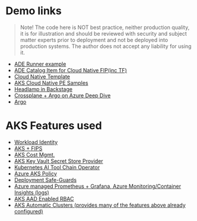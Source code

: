 # Demo links
> Note!
The code here is NOT best practice, neither production quality, it is for illustration and should be reviewed with security and subject matter experts prior to deployment and not be deployed into production systems. The author does not accept any liability for using it.



* [ADE Runner example](https://github.com/Azure/ade-extensibility-model-terraform)
* [ADE Catalog Item for Cloud Native FIP(inc TF)](./environments/) 
* [Cloud Native Template](./scripts/full-backend-env-fips.yaml) 
* [AKS Cloud Native PE Samples](https://github.com/Azure-Samples/aks-platform-engineering)
* [Headlamp in Backstage](https://headlamp.dev/blog/2024/11/11/introducing-an-integrated-backstage-and-headlamp-experience)
* [Crossplane + Argo on Azure Deep Dive](https://github.com/danielsollondon/platform-engineering/tree/main)
* [Argo](https://argo-cd.readthedocs.io/en/stable/)

# AKS Features used
* [Workload Identity](https://learn.microsoft.com/en-us/azure/aks/workload-identity-overview?tabs=dotnet)
* [AKS + FIPS](https://learn.microsoft.com/en-us/azure/aks/enable-fips-nodes)
* [AKS Cost Mgmt.](https://learn.microsoft.com/en-us/azure/aks/cost-analysis)
* [AKS Key Vault Secret Store Provider](https://learn.microsoft.com/en-us/azure/aks/csi-secrets-store-driver)
* [Kubernetes AI Tool Chain Operator](https://learn.microsoft.com/en-us/azure/aks/ai-toolchain-operator)
* [Azure AKS Policy](https://learn.microsoft.com/en-us/azure/governance/policy/concepts/policy-for-kubernetes)
* [Deployment Safe-Guards](https://learn.microsoft.com/en-us/azure/aks/deployment-safeguards)
* [Azure managed Prometheus + Grafana, Azure Monitoring/Container Insights (logs)](https://learn.microsoft.com/en-us/azure/azure-monitor/containers/container-insights-overview)
* [AKS AAD Enabled RBAC](https://learn.microsoft.com/en-us/azure/aks/azure-ad-rbac?tabs=portal)
* [AKS Automatic Clusters (provides many of the features above already configured)](https://learn.microsoft.com/en-us/azure/aks/learn/quick-kubernetes-automatic-deploy?pivots=azure-portal)

